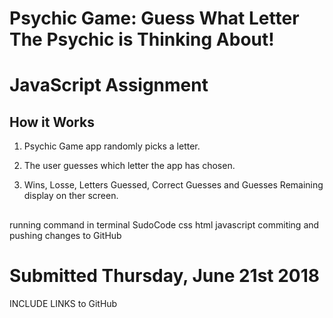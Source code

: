 # Psychic Game:  Guess What Letter The Psychic is Thinking About!

# JavaScript Assignment

## How it Works

1.  Psychic Game app randomly picks a letter.

2.  The user guesses which letter the app has chosen. 

3.  Wins, Losse, Letters Guessed, Correct Guesses and Guesses Remaining display on ther screen. 

## 

running command in terminal
SudoCode
css
html
javascript
commiting and pushing changes to GitHub

# Submitted Thursday, June 21st 2018 


INCLUDE LINKS to GitHub
